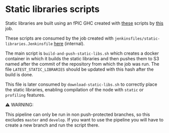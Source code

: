 # Static libraries scripts

Static libraries are built using an fPIC GHC created with [these](https://gitlab.com/Concordium/devops/-/tree/master/fpic) scripts by [this](http://jenkins.internal.concordium.com/job/fpic-ghc_jenkinsfile/) job.

These scripts are consumed by the job created with `jenkinsfiles/static-libraries.Jenkinsfile` [here](http://jenkins.internal.concordium.com/job/static-libraries) (internal).

The main script is `build-and-push-static-libs.sh` which creates a docker container in which it builds the static libraries and then pushes them to S3 named after the commit of the repository from which the job was run.
The file `LATEST_STATIC_LIBRARIES` should be updated with this hash after the build is done.

This file is later consumed by `download-static-libs.sh` to correctly place the static libraries, enabling compilation of the node with `static` or `profiling` features.

:warning: WARNING:

This pipeline can only be run in non push-protected branches, so this excludes `master` and `develop`. If you want to use the pipeline you will have to create a new branch and run the script there.
